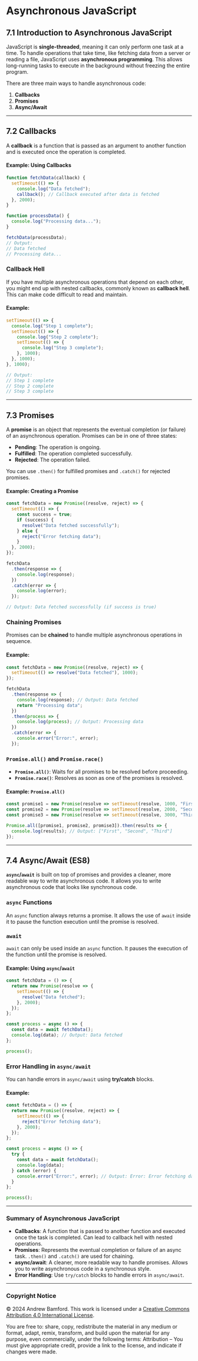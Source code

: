 # Asynchronous JavaScript

## 7.1 Introduction to Asynchronous JavaScript

JavaScript is **single-threaded**, meaning it can only perform one task at a time. To handle operations that take time, like fetching data from a server or reading a file, JavaScript uses **asynchronous programming**. This allows long-running tasks to execute in the background without freezing the entire program.

There are three main ways to handle asynchronous code:
1. **Callbacks**
2. **Promises**
3. **Async/Await**

---

## 7.2 Callbacks

A **callback** is a function that is passed as an argument to another function and is executed once the operation is completed.

#### Example: Using Callbacks
```javascript
function fetchData(callback) {
  setTimeout(() => {
    console.log("Data fetched");
    callback(); // Callback executed after data is fetched
  }, 2000);
}

function processData() {
  console.log("Processing data...");
}

fetchData(processData);
// Output:
// Data fetched
// Processing data...
```

### Callback Hell

If you have multiple asynchronous operations that depend on each other, you might end up with nested callbacks, commonly known as **callback hell**. This can make code difficult to read and maintain.

#### Example:
```javascript
setTimeout(() => {
  console.log("Step 1 complete");
  setTimeout(() => {
    console.log("Step 2 complete");
    setTimeout(() => {
      console.log("Step 3 complete");
    }, 1000);
  }, 1000);
}, 1000);

// Output:
// Step 1 complete
// Step 2 complete
// Step 3 complete
```

---

## 7.3 Promises

A **promise** is an object that represents the eventual completion (or failure) of an asynchronous operation. Promises can be in one of three states:
- **Pending**: The operation is ongoing.
- **Fulfilled**: The operation completed successfully.
- **Rejected**: The operation failed.

You can use `.then()` for fulfilled promises and `.catch()` for rejected promises.

#### Example: Creating a Promise
```javascript
const fetchData = new Promise((resolve, reject) => {
  setTimeout(() => {
    const success = true;
    if (success) {
      resolve("Data fetched successfully");
    } else {
      reject("Error fetching data");
    }
  }, 2000);
});

fetchData
  .then(response => {
    console.log(response);
  })
  .catch(error => {
    console.log(error);
  });

// Output: Data fetched successfully (if success is true)
```

### Chaining Promises

Promises can be **chained** to handle multiple asynchronous operations in sequence.

#### Example:
```javascript
const fetchData = new Promise((resolve, reject) => {
  setTimeout(() => resolve("Data fetched"), 1000);
});

fetchData
  .then(response => {
    console.log(response); // Output: Data fetched
    return "Processing data";
  })
  .then(process => {
    console.log(process); // Output: Processing data
  })
  .catch(error => {
    console.error("Error:", error);
  });
```

### `Promise.all()` and `Promise.race()`

- **`Promise.all()`**: Waits for all promises to be resolved before proceeding.
- **`Promise.race()`**: Resolves as soon as one of the promises is resolved.

#### Example: `Promise.all()`
```javascript
const promise1 = new Promise(resolve => setTimeout(resolve, 1000, "First"));
const promise2 = new Promise(resolve => setTimeout(resolve, 2000, "Second"));
const promise3 = new Promise(resolve => setTimeout(resolve, 3000, "Third"));

Promise.all([promise1, promise2, promise3]).then(results => {
  console.log(results); // Output: ["First", "Second", "Third"]
});
```

---

## 7.4 Async/Await (ES8)

**`async`/`await`** is built on top of promises and provides a cleaner, more readable way to write asynchronous code. It allows you to write asynchronous code that looks like synchronous code.

### `async` Functions

An `async` function always returns a promise. It allows the use of `await` inside it to pause the function execution until the promise is resolved.

### `await`

`await` can only be used inside an `async` function. It pauses the execution of the function until the promise is resolved.

#### Example: Using `async`/`await`
```javascript
const fetchData = () => {
  return new Promise(resolve => {
    setTimeout(() => {
      resolve("Data fetched");
    }, 2000);
  });
};

const process = async () => {
  const data = await fetchData();
  console.log(data); // Output: Data fetched
};

process();
```

### Error Handling in `async/await`

You can handle errors in `async/await` using **try/catch** blocks.

#### Example:
```javascript
const fetchData = () => {
  return new Promise((resolve, reject) => {
    setTimeout(() => {
      reject("Error fetching data");
    }, 2000);
  });
};

const process = async () => {
  try {
    const data = await fetchData();
    console.log(data);
  } catch (error) {
    console.error("Error:", error); // Output: Error: Error fetching data
  }
};

process();
```

---

### Summary of Asynchronous JavaScript

- **Callbacks**: A function that is passed to another function and executed once the task is completed. Can lead to callback hell with nested operations.
- **Promises**: Represents the eventual completion or failure of an async task. `.then()` and `.catch()` are used for chaining.
- **async/await**: A cleaner, more readable way to handle promises. Allows you to write asynchronous code in a synchronous style.
- **Error Handling**: Use `try/catch` blocks to handle errors in `async/await`.

---

### Copyright Notice
© 2024 Andrew Bamford. This work is licensed under a [Creative Commons Attribution 4.0 International License](https://creativecommons.org/licenses/by/4.0/).

You are free to: share, copy, redistribute the material in any medium or format, adapt, remix, transform, and build upon the material for any purpose, even commercially, under the following terms: Attribution – You must give appropriate credit, provide a link to the license, and indicate if changes were made.
